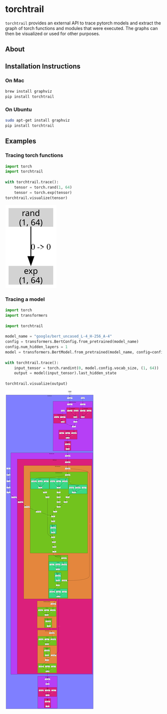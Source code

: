 # torchtrail

`torchtrail` provides an external API to trace pytorch models and extract the graph of torch functions and modules that were executed. The graphs can then be visualized or used for other purposes.

## About



## Installation Instructions

### On Mac
```bash
brew install graphviz
pip install torchtrail
```

### On Ubuntu
```bash
sudo apt-get install graphviz
pip install torchtrail
```

## Examples

### Tracing torch functions
```python
import torch
import torchtrail

with torchtrail.trace():
    tensor = torch.rand(1, 64)
    tensor = torch.exp(tensor)
torchtrail.visualize(tensor)
```
![](https://raw.githubusercontent.com/arakhmati/torchtrail/main/docs/images/exp.svg)


### Tracing a model
```python
import torch
import transformers

import torchtrail

model_name = "google/bert_uncased_L-4_H-256_A-4"
config = transformers.BertConfig.from_pretrained(model_name)
config.num_hidden_layers = 1
model = transformers.BertModel.from_pretrained(model_name, config=config).eval()

with torchtrail.trace():
    input_tensor = torch.randint(0, model.config.vocab_size, (1, 64))
    output = model(input_tensor).last_hidden_state

torchtrail.visualize(output)
```

![](https://raw.githubusercontent.com/arakhmati/torchtrail/main/docs/images/bert.svg)